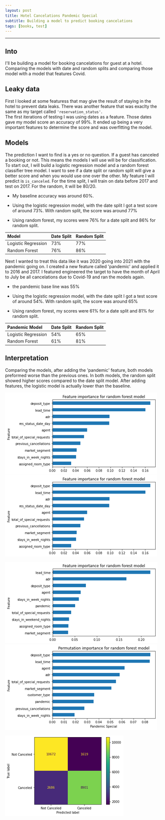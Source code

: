 ```yaml
---
layout: post
title: Hotel Cancelations Pandemic Special 
subtitle: Building a model to predict booking cancelations
tags: [books, test]
---
```

---

## Into

I'll be building a model for booking cancelations for guest at a hotel. Comparing the models with date and random splits and comparing those model with a model that features Covid. 

## Leaky data

First I looked at some featuress that may give the result of staying in the hotel to prevent data leaks.
There was another feature that was exaclty the same as my target called `'reservation_status'`.  
The first iterations of testing I was using dates as a feature. Those dates gave my model score an accuracy of 99%. It ended up being a very important features to determine the score and was overfitting the model. 

## Models

The prediction I want to find is a yes or no question. If a guest has canceled a booking or not. This means the models I will use will be for classification.
To start out, I will build a logistic regression model and a random forest classifier tree model. I want to see if a date split or random split will give a better score and when you would use one over the other. My feature I will predict is `is_canceled`. For the time split, I will train on data before 2017 and test on 2017. For the random, it will be 80/20.

- My baseline accuracy was around 60%. 

- Using the logistic regression model, with the date split I got a test score of around 73%. With random split, the score was around 77%

- Using random forest, my scores were 76% for a date split and 86% for random split. 

| Model | Date Split | Random Split |
| :------ |:--- |:---|
| Logistic Regression | 73% | 77% |
| Random Forest | 76% | 86% |

Next I wanted to treat this data like it was 2020 going into 2021 with the pandemic going on. I created a new feature called 'pandemic' and applied it to 2016 and 2017. I featured engineered the target to have the month of April to July be all cancelations due to Covid-19 and ran the models again.

- the pandemic base line was 55%

- Using the logistic regression model, with the date split I got a test score of around 54%. With random split, the score was around 65%

- Using random forest, my scores were 61% for a date split and 81% for random split. 

| Pandemic Model | Date Split | Random Split |
| :------ |:--- |:---|
| Logistic Regression | 54% | 65% |
| Random Forest | 61% | 81% |


## Interpretation 

Comparing the models, after adding the 'pandemic' feature, both models preformed worse than the previous ones. In both models, the random split showed higher scores compared to the date split model. After adding features, the logistic model is actually lower than the baseline. 

![Feature Importance](https://raw.githubusercontent.com/rassamyjs/rassamyjs-dashboard.io/master/assets/img/fi_rfm.png)
![Permutation Importance](https://raw.githubusercontent.com/rassamyjs/rassamyjs-dashboard.io/master/assets/img/fi_rfm.png)



![Feature Importance](https://raw.githubusercontent.com/rassamyjs/rassamyjs-dashboard.io/master/assets/img/fi_pandemic.png)
![Permutation Importance](https://raw.githubusercontent.com/rassamyjs/rassamyjs-dashboard.io/master/assets/img/pi_pandemic.png)



![Confusion Matrix](https://raw.githubusercontent.com/rassamyjs/rassamyjs-dashboard.io/master/assets/img/confusion_matrix.png)
